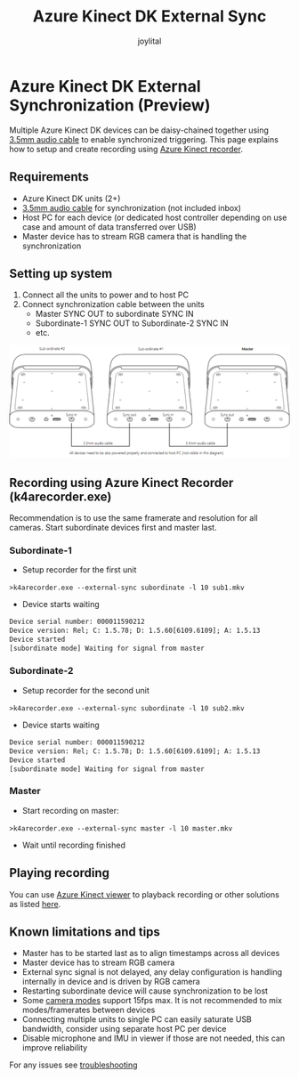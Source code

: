 ﻿---
title: Azure Kinect DK External Sync
description: Using external synchronization for coordinated triggering
author: joylital
ms.author: joylital
ms.date: 2/6/2019
keywords: Kinect, sensor, viewer, external sync, phase delay, depth, RGB, camera, audio cable, recorder
---

# Azure Kinect DK External Synchronization (Preview)

Multiple Azure Kinect DK devices can be daisy-chained together using [3.5mm audio cable](azure-kinect-devkit.md#external-syncronization) to enable synchronized triggering.
This page explains how to setup and create recording using [Azure Kinect recorder](k4a-recordplayback.md).

## Requirements

- Azure Kinect DK units (2+)
- [3.5mm audio cable](azure-kinect-devkit.md#external-syncronization) for synchronization (not included inbox)
- Host PC for each device (or dedicated host controller depending on use case and amount of data transferred over USB)
- Master device has to stream RGB camera that is handling the synchronization

## Setting up system

1. Connect all the units to power and to host PC
2. Connect synchronization cable between the units
    - Master SYNC OUT to subordinate SYNC IN  
    - Subordinate-1 SYNC OUT to Subordinate-2 SYNC IN
    - etc.

![External sync setup](media/azurekinectdk-extsync.png)

## Recording using Azure Kinect Recorder (k4arecorder.exe)

Recommendation is to use the same framerate and resolution for all cameras. Start subordinate devices first and master last.

### Subordinate-1

- Setup recorder for the first unit

```>k4arecorder.exe --external-sync subordinate -l 10 sub1.mkv```
- Device starts waiting 
```
Device serial number: 000011590212
Device version: Rel; C: 1.5.78; D: 1.5.60[6109.6109]; A: 1.5.13
Device started
[subordinate mode] Waiting for signal from master
```

### Subordinate-2
- Setup recorder for the second unit

```>k4arecorder.exe --external-sync subordinate -l 10 sub2.mkv```
- Device starts waiting 
```
Device serial number: 000011590212
Device version: Rel; C: 1.5.78; D: 1.5.60[6109.6109]; A: 1.5.13
Device started
[subordinate mode] Waiting for signal from master
```

### Master
- Start recording on master:

```>k4arecorder.exe --external-sync master -l 10 master.mkv```

- Wait until recording finished

## Playing recording

You can use [Azure Kinect viewer](k4a-viewer.md) to playback recording or other solutions as listed [here](k4a-recordplayback.md#verifying-recording).

## Known limitations and tips
- Master has to be started last as to align timestamps across all devices
- Master device has to stream RGB camera
- External sync signal is not delayed, any delay configuration is handling internally in device and is driven by RGB camera
- Restarting subordinate device will cause synchronization to be lost
- Some [camera modes](azure-kinect-devkit.md) support 15fps max. It is not recommended to mix modes/framerates between devices
- Connecting multiple units to single PC can easily saturate USB bandwidth, consider using separate host PC per device
- Disable microphone and IMU in viewer if those are not needed, this can improve reliability

For any issues see [troubleshooting](troubleshooting.md)




